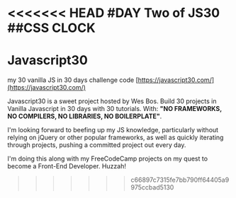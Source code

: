 <<<<<<< HEAD
#DAY Two of JS30
##CSS CLOCK
=======
# Javascript30
my 30 vanilla JS in 30 days challenge code [https://javascript30.com/](https://javascript30.com/)

Javascript30 is a sweet project hosted by Wes Bos. Build 30 projects in Vanilla Javascript in 30 days with 30 tutorials. With:
**"NO FRAMEWORKS, NO COMPILERS, NO LIBRARIES, NO BOILERPLATE"**.

I'm looking forward to beefing up my JS knowledge, particularly without relying on jQuery or other popular frameworks, as well as quickly iterating through projects, pushing a committed project out every day.

I'm doing this along with my FreeCodeCamp projects on my quest to become a Front-End Developer. Huzzah!
>>>>>>> c66897c7315fe7bb790ff64405a9975ccbad5130
